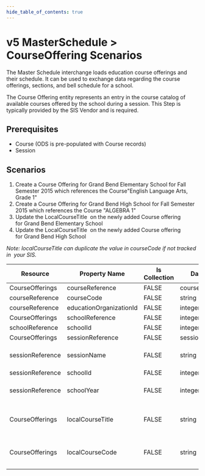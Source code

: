 ```yaml
---
hide_table_of_contents: true
---
```


# v5 MasterSchedule > CourseOffering Scenarios

The Master Schedule interchange loads education course offerings and their
schedule. It can be used to exchange data regarding the course offerings,
sections, and bell schedule for a school.

The Course Offering entity represents an entry in the course catalog of
available courses offered by the school during a session. This Step is typically
provided by the SIS Vendor and is required.

## Prerequisites

* Course (ODS is pre-populated with Course records)
* Session

## Scenarios

1. Create a Course Offering for Grand Bend Elementary School for Fall Semester
   2015 which references the Course"English Language Arts, Grade 1"
2. Create a Course Offering for Grand Bend High School for Fall Semester
   2015 which references the Course "ALGEBRA 1"
3. Update the LocalCourseTitle  on the newly added Course offering for Grand
   Bend Elementary School
4. Update the LocalCourseTitle  on the newly added Course offering for Grand
   Bend High School

_Note: localCourseTitle can duplicate the value in courseCode if not tracked in
 your SIS._

| Resource         | Property Name           | Is Collection | Data Type        | Required | Scenario 1: POST                       | Scenario 2: POST        | Scenario 3: PUT                        | Scenario 4: PUT         |
| ---------------- | ----------------------- | ------------- | ---------------- | -------- | -------------------------------------- | ----------------------- | -------------------------------------- | ----------------------- |
| CourseOfferings  | courseReference         | FALSE         | courseReference  | REQUIRED |                                        |                         |                                        |                         |
| courseReference  | courseCode              | FALSE         | string           | REQUIRED | ELA-01                                 | ALG-01                  | ELA-01                                 | ALG-01                  |
| courseReference  | educationOrganizationId | FALSE         | integer          | REQUIRED | 255901107                              | 255901001               | 255901107                              | 255901001               |
| CourseOfferings  | schoolReference         | FALSE         | integer          | REQUIRED |                                        |                         |                                        |                         |
| schoolReference  | schoolId                | FALSE         | integer          | REQUIRED | 255901107                              | 255901001               | 255901107                              | 255901001               |
| CourseOfferings  | sessionReference        | FALSE         | sessionReference | REQUIRED |                                        |                         |                                        |                         |
| sessionReference | sessionName             | FALSE         | string           | REQUIRED | 2016-2017 Fall Semester                | 2016-2017 Fall Semester | 2016-2017 Fall Semester                | 2016-2017 Fall Semester |
| sessionReference | schoolId                | FALSE         | integer          | REQUIRED | 255901107                              | 255901001               | 255901107                              | 255901001               |
| sessionReference | schoolYear              | FALSE         | integer          | REQUIRED | [Current School Year]                  | [Current School Year]   | [Current School Year]                  | [Current School Year]   |
| CourseOfferings  | localCourseTitle        | FALSE         | string           | REQUIRED | English Language Arts GB Elementary    | Algebra 02 GBHS         | English Language Arts, Grade 1         | Algebra II              |
| CourseOfferings  | localCourseCode         | FALSE         | string           | REQUIRED | ["ELA-01" if possible \| system value] | ALG-2                   | ["ELA-01" if possible \| system value] | ALG-2                   |
